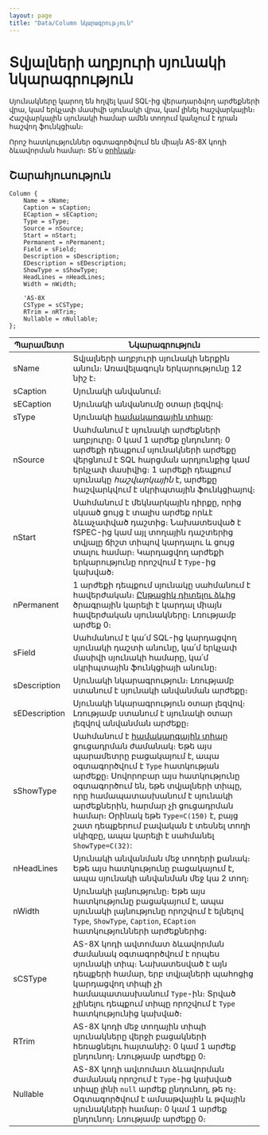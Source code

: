 ```yaml
---
layout: page
title: "Data/Column նկարագրություն"
---
```


# Տվյալների աղբյուրի սյունակի նկարագրություն

Սյունակները կարող են հղվել կամ SQL-ից վերադարձվող արժեքների վրա, կամ երկչափ մասիվի սյունակի վրա, կամ լինել հաշվարկային։ Հաշվարկային սյունակի համար ամեն տողում կանչում է դրան հաշվող ֆունկցիան։

Որոշ հատկություններ օգտագործվում են միայն AS-8X կոդի ձևավորման համար։ Տե՛ս [օրինակ](Examples/E_Data_CSType_Nullable.md)։

## Շարահյուսություն

``` as4x
Column {
    Name = sName; 
    Caption = sCaption;
    ECaption = sECaption; 
    Type = sType; 
    Source = nSource;
    Start = nStart; 
    Permanent = nPermanent;
    Field = sField;
    Description = sDescription;
    EDescription = sEDescription; 
    ShowType = sShowType;
    HeadLines = nHeadLines; 
    Width = nWidth;

    'AS-8X
    CSType = sCSType;
    RTrim = nRTrim;
    Nullable = nNullable;
};
```

| Պարամետր | Նկարագրություն |
|--|--|
| sName | Տվյալների աղբյուրի սյունակի ներքին անուն։ Առավելագույն երկարությունը 12 նիշ է։ |
| sCaption | Սյունակի անվանում։ |
| sECaption | Սյունակի անվանումը օտար լեզվով։ |
| sType | Սյունակի [համակարգային տիպը](types.md): |
| nSource | Սահմանում է սյունակի արժեքների աղբյուրը։ 0 կամ 1 արժեք ընդունող։ 0 արժեքի դեպքում սյունակների արժեքը վերցնում է SQL հարցման արդյունքից կամ երկչափ մասիվից։ 1 արժեքի դեպքում սյունակը *հաշվարկային* է, արժեքը հաշվարկվում է սկրիպտային ֆունկցիայով։ |
| nStart | Սահմանում է մեկնարկային դիրքը, որից սկսած ցույց է տալիս արժեք  որևէ ձևաչափված դաշտից։ Նախատեսված է fSPEC-ից կամ այլ տողային դաշտերից տվյալը ճիշտ տիպով կարդալու և ցույց տալու համար։ Կարդացվող արժեքի երկարությունը որոշվում է `Type`-ից կախված։ |
| nPermanent | 1 արժեքի դեպքում սյունակը սահմանում է հավերժական։ [Ընթացիկ դիտելու ձևից](Functions/ICurrentView.md) ծրագրային կարելի է կարդալ միայն հավերժական սյունակները։ Լռությամբ արժեք 0։ |
| sField | Սահմանում է կա՛մ SQL-ից կարդացվող սյունակի դաշտի անունը, կա՛մ երկչափ մասիվի սյունակի համարը, կա՛մ սկրիպտային ֆունկցիայի անունը։ |
| sDescription | Սյունակի նկարագրություն։ Լռությամբ ստանում է սյունակի անվանման արժեքը։ |
| sEDescription | Սյունակի նկարագրություն օտար լեզվով։ Լռությամբ ստանում է սյունակի օտար լեզվով անվանման արժեքը։ |
| sShowType |  Սահմանում է [համակարգային տիպը](types.md) ցուցադրման ժամանակ։ Եթե այս պարամետրը բացակայում է, ապա օգտագործվում է `Type` հատկության արժեքը։ Սովորոբար այս հատկությունը օգտագործում են, եթե տվյալների տիպը, որը համապատասխանում է սյունակի արժեքներին, հարմար չի ցուցադրման համար։ Օրինակ եթե `Type=C(150)` է, բայց շատ դեպքերում բավական է տեսնել տողի սկիզբը, ապա կարելի է սահմանել `ShowType=C(32)`: |
| nHeadLines | Սյունակի անվանման մեջ տողերի քանակ։ Եթե այս հատկությունը բացակայում է, ապա սյունակի անվանման մեջ կա 2 տող։ |
| nWidth | Սյունակի լայնությունը։ Եթե այս հատկությունը բացակայում է, ապա սյունակի լայնությունը որոշվում է ելնելով `Type`, `ShowType`, `Caption`, `ECaption` հատկությունների արժեքներից։ |
| sCSType | AS-8X կոդի ավտոմատ ձևավորման ժամանակ օգտագործվում է որպես սյունակի տիպ։ Նախատեսված է այն  դեպքերի համար, երբ տվյալների պահոցից կարդացվող տիպի չի համապատասխանում `Type`-ին։ Տրված չլինելու դեպքում տիպը որոշվում է `Type` հատկությունից կախված։ |
| RTrim | AS-8X կոդի մեջ տողային տիպի սյունակները վերջի բացակների հեռացնելու հայտանիշ։ 0 կամ 1 արժեք ընդունող։ Լռությամբ արժեքը 0։ |
| Nullable | AS-8X կոդի ավտոմատ ձևավորման ժամանակ որոշում է `Type`-ից կախված տիպը լինի `null` արժեք ընդունող, թե ոչ։ Օգտագործվում է ամսաթվային և թվային սյունակների համար։ 0 կամ 1 արժեք ընդունող։ Լռությամբ արժեքը 0։ |
